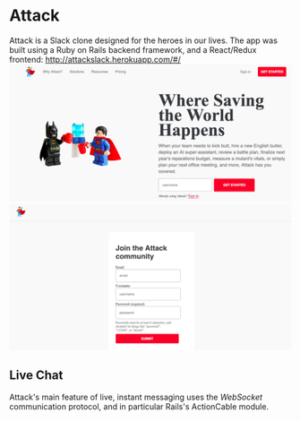 # Attack

Attack is a Slack clone designed for the heroes in our lives. The app was built using a Ruby on Rails backend framework, and a React/Redux frontend: http://attackslack.herokuapp.com/#/
<kbd>![Splash Page](app/assets/images/splash.png)</kbd>
<kbd>![Alt text](app/assets/images/login.png)</kbd>

## Live Chat
Attack's main feature of live, instant messaging uses the *WebSocket* communication protocol, and in particular Rails's ActionCable module.

